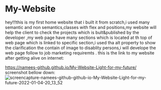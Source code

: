 # My-Website
hey!!!this is my first home website that i built it from scratch,i used many semantic and non semantics,classes with flex and positions,my website will help the client to check the projects which is bult&published  by the  developer ,my web page have many sections which is located at th top of web page which is linked to specific section,i used tha alt property to show the clarification the contain of image  to disablity persons,i will develope the web page follow  to job marketing requiremts .
this is the link to my website after getting alive on internet:

https://namees-github.github.io/My-Website-Light-for-my-future/
screenshot bellow down:
![screencapture-namees-github-github-io-My-Website-Light-for-my-future-2022-01-04-20_13_52](https://user-images.githubusercontent.com/95061565/148151463-e192fc8b-9044-423d-b583-0a1c5c7b2d3b.png)

